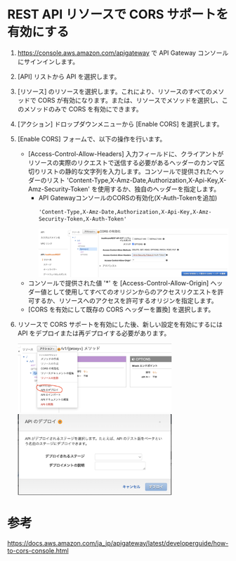 # REST API リソースで CORS サポートを有効にする
1. https://console.aws.amazon.com/apigateway で API Gateway コンソールにサインインします。
2. [API] リストから API を選択します。
3. [リソース] のリソースを選択します。これにより、リソースのすべてのメソッドで CORS が有効になります。または、リソースでメソッドを選択し、このメソッドのみで CORS を有効にできます。
4. [アクション] ドロップダウンメニューから [Enable CORS] を選択します。
5. [Enable CORS] フォームで、以下の操作を行います。
    - [Access-Control-Allow-Headers] 入力フィールドに、クライアントがリソースの実際のリクエストで送信する必要があるヘッダーのカンマ区切りリストの静的な文字列を入力します。コンソールで提供されたヘッダーのリスト 'Content-Type,X-Amz-Date,Authorization,X-Api-Key,X-Amz-Security-Token' を使用するか、独自のヘッダーを指定します。
        - API GatewayコンソールのCORSの有効化(X-Auth-Tokenを追加)
            ~~~
            'Content-Type,X-Amz-Date,Authorization,X-Api-Key,X-Amz-Security-Token,X-Auth-Token'
            ~~~
            ![cors](cors.png)
    - コンソールで提供された値 '*' を [Access-Control-Allow-Origin] ヘッダー値として使用してすべてのオリジンからのアクセスリクエストを許可するか、リソースへのアクセスを許可するオリジンを指定します。
    - [CORS を有効にして既存の CORS ヘッダーを置換] を選択します。
6. リソースで CORS サポートを有効にした後、新しい設定を有効にするには API をデプロイまたは再デプロイする必要があります。

    <img src="depoly1.png" width="350"><img src="depoly2.png" width="350">

# 参考
https://docs.aws.amazon.com/ja_jp/apigateway/latest/developerguide/how-to-cors-console.html